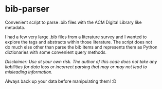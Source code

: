 # bib-parser
Convenient script to parse .bib files with the ACM Digital Library like metadata.

I had a few very large .bib files from a literature survey and I wanted to explore the tags and abstracts within those literature. The script does not do much else other than parse the bib items and represents them as Python dictionaries with some convenient query methods.

_Disclaimer: Use at your own risk. The author of this code does not take any liabilities for data loss or incorrect parsing that may or may not lead to misleading information._

Always back up your data before manipulating them! :D
